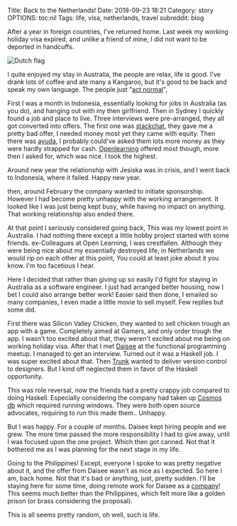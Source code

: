 Title: Back to the Netherlands!
Date: 2018-09-23 18:21
Category: story
OPTIONS: toc:nil
Tags: life, visa, netherlands, travel
subreddit: blog

After a year in foreign countries, I've returned home.
Last week my working holiday visa expired,
and unlike a friend of mine,
I did not want to be deported in handcuffs.

![Dutch flag](/images/2018/dutch-flag.svg)

I quite enjoyed my stay in Australia, the people are relax, life is good.
I've drank lots of coffee and ate many a Kangaroo, but it's good to be back
and speak my own language.
The people just "[act normal](https://stuffdutchpeoplelike.com/2010/11/26/no-56-normalcy-doe-normaal/)",

First I was a month in Indonesia,
essentially looking for jobs in Australia (as you do), 
and hanging out with my then girlfriend.
Then in Sydney I quickly found a job and place to live.
Three interviews were pre-arranged, they all got converted into offers.
The first one was [stackchat](https://stackchat.com/#contact-area),
they gave me a pretty bad offer, I needed money most yet they came with equity.
Then there was [ayuda](https://www.ayudasystems.com/),
I probably could've asked them lots more money as they were hardly strapped for cash.
[Openlearning](https://www.openlearning.com/) offered most though, more then I asked for,
which was nice.
I took the highest.

Around new year the relationship with Jesiska was in crisis,
and I went back to Indonesia, where it failed.
Happy new year.

then, around February the company wanted to initiate sponsorship.
However I had become pretty unhappy with the working arrangement.
It looked like I was just being kept busy,
while having no impact on anything.
That working relationship also ended there.

At that point I seriously considered going back,
This was my lowest point in Australia.
I had nothing there except a little hobby project started with some friends.
ex-Colleagues at Open Learning, I was crestfallen.
Although they were being nice about my essentially destroyed life,
in Netherlands we would rip on each other at this point,
You could at least joke about it you know.
I'm too facetious I hear.

Here I decided that rather than giving up so easily I'd fight for staying in
Australia as a software engineer.
I just had arranged better housing, now I bet I could also arrange better work!
Easier said then done, I emailed so many companies,
I even made a little movie to sell myself.
Few replies but some did.

First there was Silicon Valley Chicken, they wanted to sell chicken trough an app with a game.
Completely aimed at Gamers, and only order trough the app.
I wasn't too excited about that, they weren't excited about me being on working holiday visa.
After that I met [Daisee](https://www.daisee.com/) at the functional programming meetup.
I managed to get an interview.
Turned out it was a Haskell job.
I was super excited about that.
Then [Trunk](https://www.jointrunk.com/) wanted to deliver version control to designers.
But I kind off neglected them in favor of the Haskell opportunity. 

This was role reversal, now the friends had a pretty crappy job compared to doing Haskell.
Especially considering the company had taken up [Cosmos db](https://azure.microsoft.com/en-us/services/cosmos-db/)
which required running windows.
They were both open source advocates,
requiring to run this made them.. Unhappy.

But I was happy. For a couple of months.
Daisee kept hiring people and we grew.
The more time passed the more responsibility I had to give away,
until I was focused upon the one project.
Which then got canned.
Not that it bothered me as I was planning for the next stage in my life.

Going to the Philippines! Except, everyone I spoke to was pretty negative about it,
and the offer from Daisee wasn't as nice as I expected.
So here I am, back home.
Not that it's bad or anything, just, pretty sudden.
I'll be staying here for some time,
doing remote work for Daisee as a [company](http://penguin.engineer/)!
This seems much better than the Philippines, which felt more like a golden prison
(or brass considering the proposal).

This is all seems pretty random, oh well, such is life.
